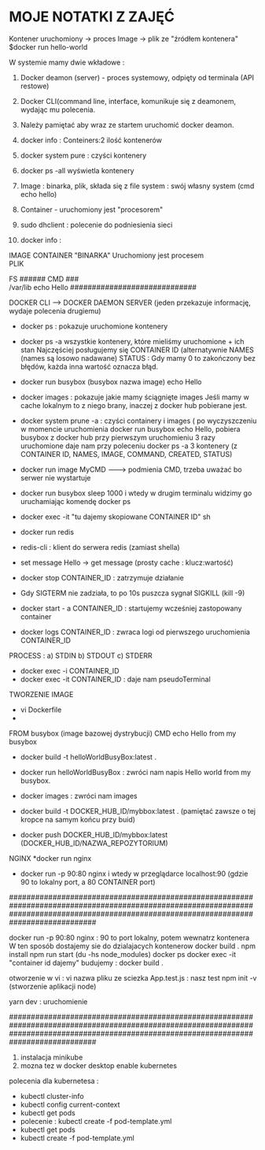 # MOJE NOTATKI Z ZAJĘĆ

Kontener uruchomiony -> proces
Image -> plik ze "źródłem kontenera"
$docker run hello-world

W systemie mamy dwie wkładowe : 
1. Docker deamon (server) - proces systemowy, odpięty od terminala (API restowe)
2. Docker CLI(command line, interface, komunikuje się z deamonem, wydając mu polecenia. 
3. Należy pamiętać aby wraz ze startem uruchomić docker deamon.
4. docker info : Conteiners:2 ilość kontenerów
5. docker system pure : czyści kontenery
6. docker ps -all wyświetla kontenery
7. Image : binarka, plik, składa się z file system : swój własny system (cmd echo hello)
8. Container - uruchomiony jest "procesorem"
9. sudo dhclient : polecenie do podniesienia sieci





1. docker info : 

IMAGE                          CONTAINER
"BINARKA"                      Uruchomiony jest procesem     
PLIK

 FS   ######   CMD   ###   </br>
   /var/lib    echo Hello
#############################   
   
   
   DOCKER CLI --> DOCKER DAEMON SERVER (jeden przekazuje informację, wydaje polecenia drugiemu)
   
   
   * docker ps : pokazuje uruchomione kontenery 
   * docker ps -a  wszystkie kontenery, które mieliśmy uruchomione + ich stan 
   Najczęściej posługujemy się CONTAINER ID (alternatywnie NAMES (names są losowo nadawane)
   STATUS : Gdy mamy 0 to zakończony bez błędów, każda inna wartość oznacza błąd. 
   
   * docker run busybox (busybox nazwa image) echo Hello
   * docker images : pokazuje jakie mamy ściągnięte images 
   Jeśli mamy w cache lokalnym to z niego brany, inaczej z docker hub pobierane jest.
   * docker system prune -a : czyści containery i images ( po wyczyszczeniu w momencie uruchomienia docker run busybox echo Hello, pobiera busybox z docker hub przy pierwszym uruchomieniu 
   3 razy uruchomione daje nam przy poleceniu docker ps -a 3 kontenery (z CONTAINER ID, NAMES, IMAGE, COMMAND, CREATED, STATUS)
   
   * docker run image MyCMD ---> podmienia CMD, trzeba uważać bo serwer nie wystartuje 
   * docker run busybox sleep 1000 
   i wtedy w drugim terminalu widzimy go uruchamiając komendę docker ps 
   
   * docker exec -it "tu dajemy skopiowane CONTAINER ID" sh   
   * docker run redis 
   * redis-cli : klient do serwera redis (zamiast shella) 
   * set message Hello  -> get message (prosty cache : klucz:wartość) 
   * docker stop CONTAINER_ID : zatrzymuje działanie 
   * Gdy SIGTERM nie zadziała, to po 10s puszcza sygnał SIGKILL (kill -9)
   * docker start - a CONTAINER_ID : startujemy wcześniej zastopowany container
   * docker logs CONTAINER_ID : zwraca logi od pierwszego uruchomienia CONTAINER_ID
   
PROCESS : 
a) STDIN
b) STDOUT
c) STDERR

* docker exec -i CONTAINER_ID
* docker exec -it CONTAINER_ID : daje nam pseudoTerminal 


TWORZENIE IMAGE 

* vi Dockerfile
* 
FROM busybox (image bazowej dystrybucji)
CMD echo Hello from my busybox


* docker build -t helloWorldBusyBox:latest .
* docker run helloWorldBusyBox : zwróci nam napis Hello world from my busybox.
* docker images : zwróci nam images 


* docker build -t DOCKER_HUB_ID/mybbox:latest . (pamiętać zawsze o tej kropce na samym końcu przy buid)
* docker push DOCKER_HUB_ID/mybbox:latest    (DOCKER_HUB_ID/NAZWA_REPOZYTORIUM) 


NGINX 
*docker run nginx 
* docker run -p 90:80 nginx   i wtedy w przeglądarce localhost:90  (gdzie 90 to lokalny port, a 80 CONTAINER port) 


############################################################################################################################################################################################

docker run -p 90:80 nginx : 90 to port lokalny, potem wewnatrz kontenera
W ten sposób dostajemy sie do dzialajacych kontenerow 
docker build .
 npm install
 npm run start
(du -hs node_modules)
docker ps
docker exec -it "container id dajemy"
budujemy : docker build .

 otworzenie w vi : vi nazwa pliku ze sciezka
 App.test.js : nasz test 
npm init -v (stworzenie aplikacji node)

yarn dev : uruchomienie 

############################################################################################################################################################################################

1. instalacja minikube
2. mozna tez w docker desktop enable kubernetes


polecenia dla kubernetesa :

* kubectl cluster-info
* kubectl config current-context 
* kubectl get pods 
* polecenie : kubectl create -f pod-template.yml
* kubectl get pods
* kubectl create -f pod-template.yml
